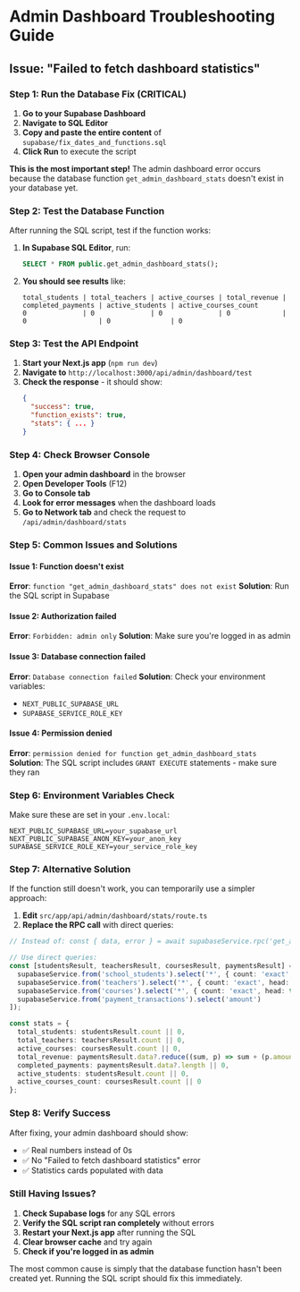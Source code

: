 # Admin Dashboard Troubleshooting Guide

## Issue: "Failed to fetch dashboard statistics"

### Step 1: Run the Database Fix (CRITICAL)

1. **Go to your Supabase Dashboard**
2. **Navigate to SQL Editor**
3. **Copy and paste the entire content** of `supabase/fix_dates_and_functions.sql`
4. **Click Run** to execute the script

**This is the most important step!** The admin dashboard error occurs because the database function `get_admin_dashboard_stats` doesn't exist in your database yet.

### Step 2: Test the Database Function

After running the SQL script, test if the function works:

1. **In Supabase SQL Editor**, run:
   ```sql
   SELECT * FROM public.get_admin_dashboard_stats();
   ```

2. **You should see results** like:
   ```
   total_students | total_teachers | active_courses | total_revenue | completed_payments | active_students | active_courses_count
   0              | 0              | 0              | 0             | 0                  | 0               | 0
   ```

### Step 3: Test the API Endpoint

1. **Start your Next.js app** (`npm run dev`)
2. **Navigate to** `http://localhost:3000/api/admin/dashboard/test`
3. **Check the response** - it should show:
   ```json
   {
     "success": true,
     "function_exists": true,
     "stats": { ... }
   }
   ```

### Step 4: Check Browser Console

1. **Open your admin dashboard** in the browser
2. **Open Developer Tools** (F12)
3. **Go to Console tab**
4. **Look for error messages** when the dashboard loads
5. **Go to Network tab** and check the request to `/api/admin/dashboard/stats`

### Step 5: Common Issues and Solutions

#### Issue 1: Function doesn't exist
**Error**: `function "get_admin_dashboard_stats" does not exist`
**Solution**: Run the SQL script in Supabase

#### Issue 2: Authorization failed
**Error**: `Forbidden: admin only`
**Solution**: Make sure you're logged in as admin

#### Issue 3: Database connection failed
**Error**: `Database connection failed`
**Solution**: Check your environment variables:
- `NEXT_PUBLIC_SUPABASE_URL`
- `SUPABASE_SERVICE_ROLE_KEY`

#### Issue 4: Permission denied
**Error**: `permission denied for function get_admin_dashboard_stats`
**Solution**: The SQL script includes `GRANT EXECUTE` statements - make sure they ran

### Step 6: Environment Variables Check

Make sure these are set in your `.env.local`:

```env
NEXT_PUBLIC_SUPABASE_URL=your_supabase_url
NEXT_PUBLIC_SUPABASE_ANON_KEY=your_anon_key
SUPABASE_SERVICE_ROLE_KEY=your_service_role_key
```

### Step 7: Alternative Solution

If the function still doesn't work, you can temporarily use a simpler approach:

1. **Edit** `src/app/api/admin/dashboard/stats/route.ts`
2. **Replace the RPC call** with direct queries:

```typescript
// Instead of: const { data, error } = await supabaseService.rpc('get_admin_dashboard_stats');

// Use direct queries:
const [studentsResult, teachersResult, coursesResult, paymentsResult] = await Promise.all([
  supabaseService.from('school_students').select('*', { count: 'exact', head: true }),
  supabaseService.from('teachers').select('*', { count: 'exact', head: true }).eq('is_active', true),
  supabaseService.from('courses').select('*', { count: 'exact', head: true }).eq('is_active', true),
  supabaseService.from('payment_transactions').select('amount')
]);

const stats = {
  total_students: studentsResult.count || 0,
  total_teachers: teachersResult.count || 0,
  active_courses: coursesResult.count || 0,
  total_revenue: paymentsResult.data?.reduce((sum, p) => sum + (p.amount || 0), 0) || 0,
  completed_payments: paymentsResult.data?.length || 0,
  active_students: studentsResult.count || 0,
  active_courses_count: coursesResult.count || 0
};
```

### Step 8: Verify Success

After fixing, your admin dashboard should show:
- ✅ Real numbers instead of 0s
- ✅ No "Failed to fetch dashboard statistics" error
- ✅ Statistics cards populated with data

### Still Having Issues?

1. **Check Supabase logs** for any SQL errors
2. **Verify the SQL script ran completely** without errors
3. **Restart your Next.js app** after running the SQL
4. **Clear browser cache** and try again
5. **Check if you're logged in as admin**

The most common cause is simply that the database function hasn't been created yet. Running the SQL script should fix this immediately.
